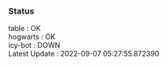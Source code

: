 ### Status


table : OK  
hogwarts : OK  
icy-bot : DOWN  
Latest Update : 2022-09-07 05:27:55.872390
